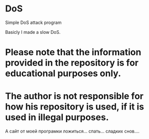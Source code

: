 # DoS
Simple DoS attack program

Basicly I made a slow DoS.

# Please note that the information provided in the repository is for educational purposes only.
# The author is not responsible for how his repository is used, if it is used in illegal purposes.

А сайт от моей програмки ложиться... спать... сладких снов....
